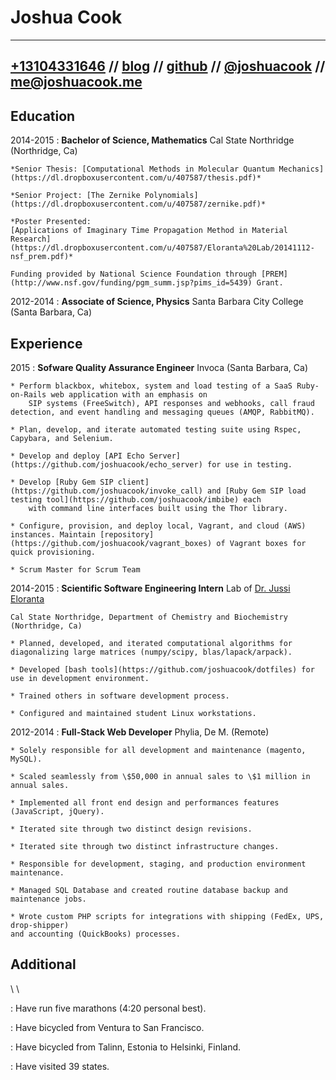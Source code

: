 Joshua Cook
============

-------------------------------------------------------------------------------------------------------------------------------------------------------------------------------------------------------------------
 [+13104331646](tel:+13104331646) // [blog](http://joshuacook.github.io) // [github](http://github.com/joshuacook) // [\@joshuacook](http://twitter.com/joshuacook) // [me@joshuacook.me](mailto:me@joshuacook.me)
-------------------------------------------------------------------------------------------------------------------------------------------------------------------------------------------------------------------

Education
---------

2014-2015
:   **Bachelor of Science, Mathematics** Cal State Northridge (Northridge, Ca)

    *Senior Thesis: [Computational Methods in Molecular Quantum Mechanics](https://dl.dropboxusercontent.com/u/407587/thesis.pdf)*

    *Senior Project: [The Zernike Polynomials](https://dl.dropboxusercontent.com/u/407587/zernike.pdf)*

    *Poster Presented:  
    [Applications of Imaginary Time Propagation Method in Material Research](https://dl.dropboxusercontent.com/u/407587/Eloranta%20Lab/20141112-nsf_prem.pdf)*   
    
    Funding provided by National Science Foundation through [PREM](http://www.nsf.gov/funding/pgm_summ.jsp?pims_id=5439) Grant.

2012-2014
:   **Associate of Science, Physics** Santa Barbara City College (Santa Barbara, Ca)

Experience
----------

2015
:   **Sofware Quality Assurance Engineer** Invoca (Santa Barbara, Ca) 

    * Perform blackbox, whitebox, system and load testing of a SaaS Ruby-on-Rails web application with an emphasis on 
        SIP systems (FreeSwitch), API responses and webhooks, call fraud detection, and event handling and messaging queues (AMQP, RabbitMQ). 
 
    * Plan, develop, and iterate automated testing suite using Rspec, Capybara, and Selenium.

    * Develop and deploy [API Echo Server](https://github.com/joshuacook/echo_server) for use in testing. 

    * Develop [Ruby Gem SIP client](https://github.com/joshuacook/invoke_call) and [Ruby Gem SIP load testing tool](https://github.com/joshuacook/imbibe) each 
        with command line interfaces built using the Thor library. 

    * Configure, provision, and deploy local, Vagrant, and cloud (AWS) instances. Maintain [repository](https://github.com/joshuacook/vagrant_boxes) of Vagrant boxes for quick provisioning. 

    * Scrum Master for Scrum Team
    
2014-2015
:   **Scientific Software Engineering Intern** Lab of [Dr. Jussi Eloranta](http://www.csun.edu/~jeloranta/)

    Cal State Northridge, Department of Chemistry and Biochemistry (Northridge, Ca)

    * Planned, developed, and iterated computational algorithms for diagonalizing large matrices (numpy/scipy, blas/lapack/arpack).

    * Developed [bash tools](https://github.com/joshuacook/dotfiles) for use in development environment.

    * Trained others in software development process.
   
    * Configured and maintained student Linux workstations.

2012-2014 
:   **Full-Stack Web Developer** Phylia, De M. (Remote)

    * Solely responsible for all development and maintenance (magento, MySQL).

    * Scaled seamlessly from \$50,000 in annual sales to \$1 million in annual sales. 
    
    * Implemented all front end design and performances features (JavaScript, jQuery).
   
    * Iterated site through two distinct design revisions.
 
    * Iterated site through two distinct infrastructure changes. 

    * Responsible for development, staging, and production environment maintenance.

    * Managed SQL Database and created routine database backup and maintenance jobs.

    * Wrote custom PHP scripts for integrations with shipping (FedEx, UPS, drop-shipper) 
    and accounting (QuickBooks) processes.

Additional
----------

\ \ 

: Have run five marathons (4:20 personal best).

: Have bicycled from Ventura to San Francisco.

: Have bicycled from Talinn, Estonia to Helsinki, Finland.

: Have visited 39 states. 

